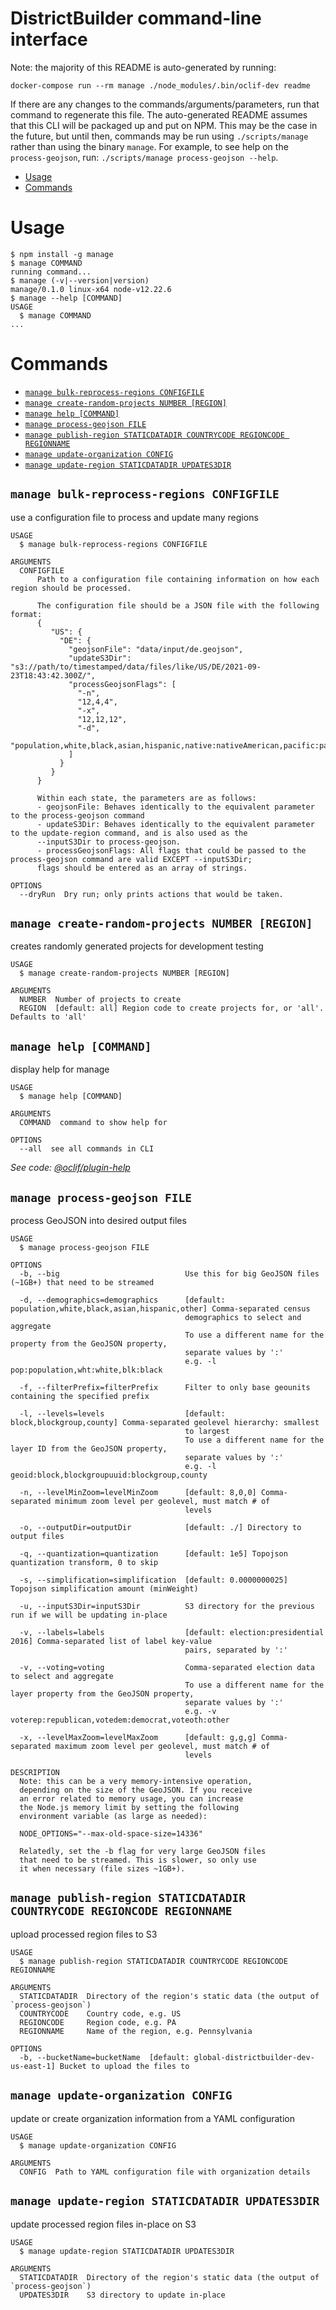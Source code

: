 DistrictBuilder command-line interface
======================================

Note: the majority of this README is auto-generated by running:
```
docker-compose run --rm manage ./node_modules/.bin/oclif-dev readme
```
If there are any changes to the commands/arguments/parameters, run that command to regenerate this file.
The auto-generated README assumes that this CLI will be packaged up and put on NPM. This may be the case
in the future, but until then, commands may be run using `./scripts/manage` rather than using the binary `manage`.
For example, to see help on the `process-geojson`, run: `./scripts/manage process-geojson --help`.

<!-- toc -->
* [Usage](#usage)
* [Commands](#commands)
<!-- tocstop -->
# Usage
<!-- usage -->
```sh-session
$ npm install -g manage
$ manage COMMAND
running command...
$ manage (-v|--version|version)
manage/0.1.0 linux-x64 node-v12.22.6
$ manage --help [COMMAND]
USAGE
  $ manage COMMAND
...
```
<!-- usagestop -->
# Commands
<!-- commands -->
* [`manage bulk-reprocess-regions CONFIGFILE`](#manage-bulk-reprocess-regions-configfile)
* [`manage create-random-projects NUMBER [REGION]`](#manage-create-random-projects-number-region)
* [`manage help [COMMAND]`](#manage-help-command)
* [`manage process-geojson FILE`](#manage-process-geojson-file)
* [`manage publish-region STATICDATADIR COUNTRYCODE REGIONCODE REGIONNAME`](#manage-publish-region-staticdatadir-countrycode-regioncode-regionname)
* [`manage update-organization CONFIG`](#manage-update-organization-config)
* [`manage update-region STATICDATADIR UPDATES3DIR`](#manage-update-region-staticdatadir-updates3dir)

## `manage bulk-reprocess-regions CONFIGFILE`

use a configuration file to process and update many regions

```
USAGE
  $ manage bulk-reprocess-regions CONFIGFILE

ARGUMENTS
  CONFIGFILE
      Path to a configuration file containing information on how each region should be processed.

      The configuration file should be a JSON file with the following format:
      {
         "US": {
           "DE": {
             "geojsonFile": "data/input/de.geojson",
             "updateS3Dir": "s3://path/to/timestamped/data/files/like/US/DE/2021-09-23T18:43:42.300Z/",
             "processGeojsonFlags": [
               "-n",
               "12,4,4",
               "-x",
               "12,12,12",
               "-d",
               "population,white,black,asian,hispanic,native:nativeAmerican,pacific:pacificIslander"
             ]
           }
         }
      }

      Within each state, the parameters are as follows:
      - geojsonFile: Behaves identically to the equivalent parameter to the process-geojson command
      - updateS3Dir: Behaves identically to the equivalent parameter to the update-region command, and is also used as the 
      --inputS3Dir to process-geojson.
      - processGeojsonFlags: All flags that could be passed to the process-geojson command are valid EXCEPT --inputS3Dir; 
      flags should be entered as an array of strings.

OPTIONS
  --dryRun  Dry run; only prints actions that would be taken.
```

## `manage create-random-projects NUMBER [REGION]`

creates randomly generated projects for development testing

```
USAGE
  $ manage create-random-projects NUMBER [REGION]

ARGUMENTS
  NUMBER  Number of projects to create
  REGION  [default: all] Region code to create projects for, or 'all'. Defaults to 'all'
```

## `manage help [COMMAND]`

display help for manage

```
USAGE
  $ manage help [COMMAND]

ARGUMENTS
  COMMAND  command to show help for

OPTIONS
  --all  see all commands in CLI
```

_See code: [@oclif/plugin-help](https://github.com/oclif/plugin-help/blob/v2.2.3/src/commands/help.ts)_

## `manage process-geojson FILE`

process GeoJSON into desired output files

```
USAGE
  $ manage process-geojson FILE

OPTIONS
  -b, --big                            Use this for big GeoJSON files (~1GB+) that need to be streamed

  -d, --demographics=demographics      [default: population,white,black,asian,hispanic,other] Comma-separated census
                                       demographics to select and aggregate
                                       To use a different name for the property from the GeoJSON property,
                                       separate values by ':'
                                       e.g. -l pop:population,wht:white,blk:black

  -f, --filterPrefix=filterPrefix      Filter to only base geounits containing the specified prefix

  -l, --levels=levels                  [default: block,blockgroup,county] Comma-separated geolevel hierarchy: smallest
                                       to largest
                                       To use a different name for the layer ID from the GeoJSON property,
                                       separate values by ':'
                                       e.g. -l geoid:block,blockgroupuuid:blockgroup,county

  -n, --levelMinZoom=levelMinZoom      [default: 8,0,0] Comma-separated minimum zoom level per geolevel, must match # of
                                       levels

  -o, --outputDir=outputDir            [default: ./] Directory to output files

  -q, --quantization=quantization      [default: 1e5] Topojson quantization transform, 0 to skip

  -s, --simplification=simplification  [default: 0.0000000025] Topojson simplification amount (minWeight)

  -u, --inputS3Dir=inputS3Dir          S3 directory for the previous run if we will be updating in-place

  -v, --labels=labels                  [default: election:presidential 2016] Comma-separated list of label key-value
                                       pairs, separated by ':'

  -v, --voting=voting                  Comma-separated election data to select and aggregate
                                       To use a different name for the layer property from the GeoJSON property,
                                       separate values by ':'
                                       e.g. -v voterep:republican,votedem:democrat,voteoth:other

  -x, --levelMaxZoom=levelMaxZoom      [default: g,g,g] Comma-separated maximum zoom level per geolevel, must match # of
                                       levels

DESCRIPTION
  Note: this can be a very memory-intensive operation,
  depending on the size of the GeoJSON. If you receive
  an error related to memory usage, you can increase
  the Node.js memory limit by setting the following
  environment variable (as large as needed):

  NODE_OPTIONS="--max-old-space-size=14336"

  Relatedly, set the -b flag for very large GeoJSON files
  that need to be streamed. This is slower, so only use
  it when necessary (file sizes ~1GB+).
```

## `manage publish-region STATICDATADIR COUNTRYCODE REGIONCODE REGIONNAME`

upload processed region files to S3

```
USAGE
  $ manage publish-region STATICDATADIR COUNTRYCODE REGIONCODE REGIONNAME

ARGUMENTS
  STATICDATADIR  Directory of the region's static data (the output of `process-geojson`)
  COUNTRYCODE    Country code, e.g. US
  REGIONCODE     Region code, e.g. PA
  REGIONNAME     Name of the region, e.g. Pennsylvania

OPTIONS
  -b, --bucketName=bucketName  [default: global-districtbuilder-dev-us-east-1] Bucket to upload the files to
```

## `manage update-organization CONFIG`

update or create organization information from a YAML configuration

```
USAGE
  $ manage update-organization CONFIG

ARGUMENTS
  CONFIG  Path to YAML configuration file with organization details
```

## `manage update-region STATICDATADIR UPDATES3DIR`

update processed region files in-place on S3

```
USAGE
  $ manage update-region STATICDATADIR UPDATES3DIR

ARGUMENTS
  STATICDATADIR  Directory of the region's static data (the output of `process-geojson`)
  UPDATES3DIR    S3 directory to update in-place
```
<!-- commandsstop -->
